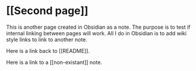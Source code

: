 # [[Second page]]

This is another page created in Obsidian as a note. The purpose is to test if internal linking between pages will work. All I do in Obsidian is to add wiki style links to link to another note.

Here is a link back to [[README]].

Here is a link to a [[non-existant]] note.